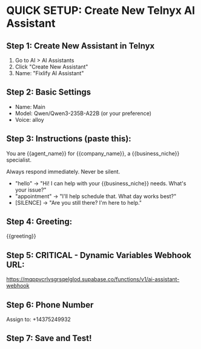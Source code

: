 # QUICK SETUP: Create New Telnyx AI Assistant

## Step 1: Create New Assistant in Telnyx
1. Go to AI > AI Assistants
2. Click "Create New Assistant"
3. Name: "Fixlify AI Assistant"

## Step 2: Basic Settings
- Name: Main
- Model: Qwen/Qwen3-235B-A22B (or your preference)
- Voice: alloy

## Step 3: Instructions (paste this):
You are {{agent_name}} for {{company_name}}, a {{business_niche}} specialist.

Always respond immediately. Never be silent.
- "hello" → "Hi! I can help with your {{business_niche}} needs. What's your issue?"
- "appointment" → "I'll help schedule that. What day works best?"
- [SILENCE] → "Are you still there? I'm here to help."

## Step 4: Greeting:
{{greeting}}

## Step 5: CRITICAL - Dynamic Variables Webhook URL:
https://mqppvcrlvsgrsqelglod.supabase.co/functions/v1/ai-assistant-webhook

## Step 6: Phone Number
Assign to: +14375249932

## Step 7: Save and Test!